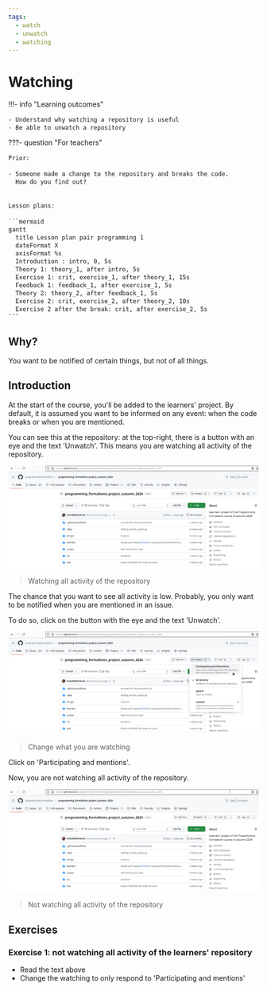 ```yaml
---
tags:
  - watch
  - unwatch
  - watching
---
```


# Watching

!!!- info "Learning outcomes"

    - Understand why watching a repository is useful
    - Be able to unwatch a repository

???- question "For teachers"

    Prior:

    - Someone made a change to the repository and breaks the code.
      How do you find out?
      

    Lesson plans:

    ```mermaid
    gantt
      title Lesson plan pair programming 1
      dateFormat X
      axisFormat %s
      Introduction : intro, 0, 5s
      Theory 1: theory_1, after intro, 5s
      Exercise 1: crit, exercise_1, after theory_1, 15s
      Feedback 1: feedback_1, after exercise_1, 5s
      Theory 2: theory_2, after feedback_1, 5s
      Exercise 2: crit, exercise_2, after theory_2, 10s
      Exercise 2 after the break: crit, after exercise_2, 5s
    ```

## Why?

You want to be notified of certain things, but not of all things.

## Introduction

At the start of the course, you'll be added to the learners' project.
By default, it is assumed you want to be informed on any event:
when the code breaks or when you are mentioned.

You can see this at the repository:
at the top-right, there is a button with an eye and the text 'Unwatch'.
This means you are watching all activity of the repository.

![Watching all activity](watch_all.png)

> Watching all activity of the repository

The chance that you want to see all activity is low.
Probably, you only want to be notified when you are mentioned
in an issue.

To do so, click on the button with the eye and the text 'Unwatch'.

![Reduce watching](reduce_watching.png)

> Change what you are watching

Click on 'Participating and mentions'.

Now, you are not watching all activity of the repository.

![Not watching all activity](watch_some.png)

> Not watching all activity of the repository

## Exercises

### Exercise 1: not watching all activity of the learners' repository

- Read the text above
- Change the watching to only respond to 'Participating and mentions'
